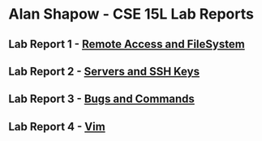 # Alan Shapow - CSE 15L Lab Reports

## Lab Report 1 - [Remote Access and FileSystem](./lab1.md)

## Lab Report 2 - [Servers and SSH Keys](./lab2.md)

## Lab Report 3 - [Bugs and Commands](./lab3.md)

## Lab Report 4 - [Vim](./lab4.md)
